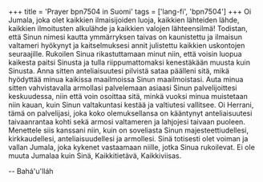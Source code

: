 +++
title = 'Prayer bpn7504 in Suomi'
tags = ['lang-fi', 'bpn7504']
+++
Oi Jumala, joka olet kaikkien ilmaisijoiden luoja, kaikkien lähteiden lähde, kaikkien ilmoitusten alkulähde ja kaikkien  valojen lähteensilmä! Todistan, että Sinun nimesi kautta ymmärryksen taivas on kaunistettu ja ilmaisun valtameri hyökynyt ja kaitselmuksesi annit julistettu kaikkien uskontojen seuraajille.
Rukoilen Sinua rikastuttamaan minut niin, että voisin luopua kaikesta paitsi Sinusta ja tulla riippumattomaksi kenestäkään muusta kuin Sinusta. Anna sitten anteliaisuutesi pilvistä sataa päälleni sitä, mikä hyödyttää minua kaikissa maailmoissa Sinun maailmoistasi. Auta minua sitten vahvistavalla armollasi palvelemaan asiaasi Sinun palvelijoittesi keskuudessa, niin että voin osoittaa sitä, minkä vuoksi minua muistetaan niin kauan, kuin Sinun valtakuntasi kestää ja valtiutesi vallitsee.
Oi Herrani, tämä on palvelijasi, joka koko olemuksellansa on kääntynyt anteliaisuutesi taivaanrantaa kohti sekä armosi valtameren ja lahjojesi taivaan puoleen. Menettele siis kanssani niin, kuin  on soveliasta Sinun majesteettiudellesi, kirkkaudellesi, anteliaisuudellesi ja armollesi.
Sinä totisesti olet voiman ja vallan Jumala, joka kykenet vastaamaan niille, jotka Sinua rukoilevat. Ei ole muuta Jumalaa kuin Sinä, Kaikkitietävä, Kaikkiviisas.

-- Bahá'u'lláh
